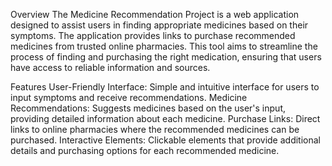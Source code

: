 
Overview
The Medicine Recommendation Project is a web application designed to assist users in finding appropriate medicines based on their symptoms. The application provides links to purchase recommended medicines from trusted online pharmacies. This tool aims to streamline the process of finding and purchasing the right medication, ensuring that users have access to reliable information and sources.

Features
User-Friendly Interface: Simple and intuitive interface for users to input symptoms and receive recommendations.
Medicine Recommendations: Suggests medicines based on the user's input, providing detailed information about each medicine.
Purchase Links: Direct links to online pharmacies where the recommended medicines can be purchased.
Interactive Elements: Clickable elements that provide additional details and purchasing options for each recommended medicine.
